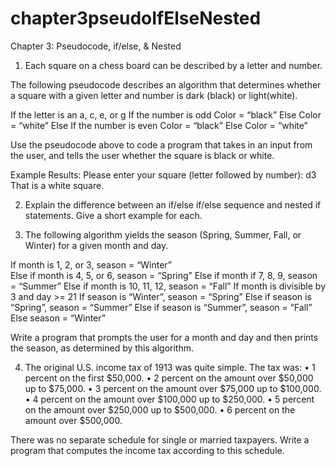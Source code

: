 # chapter3pseudoIfElseNested

Chapter 3: Pseudocode, if/else, & Nested

1. Each square on a chess board can be described by a letter and number.

 
The following pseudocode describes an algorithm that determines whether a square with a given letter and number is dark (black) or light(white).

If the letter is an a, c, e, or g
	If the number is odd
		Color = “black”
	Else
		Color = “white”
Else
	If the number is even
		Color = “black”
	Else
		Color = “white”

Use the pseudocode above to code a program that takes in an input from the user, and tells the user whether the square is black or white.

Example Results:
Please enter your square (letter followed by number): d3
That is a white square.


2. Explain the difference between an if/else if/else sequence and nested if statements. Give a short example for each.


3. The following algorithm yields the season (Spring, Summer, Fall, or Winter) for a given month and day.

If month is 1, 2, or 3, season = “Winter”
<br/>Else if month is 4, 5, or 6, season = “Spring”
Else if month if 7, 8, 9, season = “Summer”
Else if month is 10, 11, 12, season = “Fall”
If month is divisible by 3 and day >= 21
	If season is “Winter”, season = “Spring”
	Else if season is “Spring”, season = “Summer”
	Else if season is “Summer”, season = “Fall”
	Else season = “Winter”

Write a program that prompts the user for a month and day and then prints the season, as determined by this algorithm.

4. The original U.S. income tax of 1913 was quite simple. The tax was:
•	1 percent on the first $50,000.
•	2 percent on the amount over $50,000 up to $75,000.
•	3 percent on the amount over $75,000 up to $100,000.
•	4 percent on the amount over $100,000 up to $250,000.
•	5 percent on the amount over $250,000 up to $500,000.
•	6 percent on the amount over $500,000.

There was no separate schedule for single or married taxpayers. Write a program that computes the income tax according to this schedule.
 


